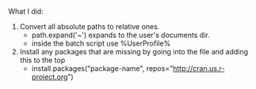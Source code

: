 What I did:
1. Convert all absolute paths to relative ones.
	- path.expand('~') expands to the user's documents dir.
	- inside the batch script use %UserProfile%
2. Install any packages that are missing by going into the file and adding this to the top
	- install.packages("package-name", repos="http://cran.us.r-project.org")
